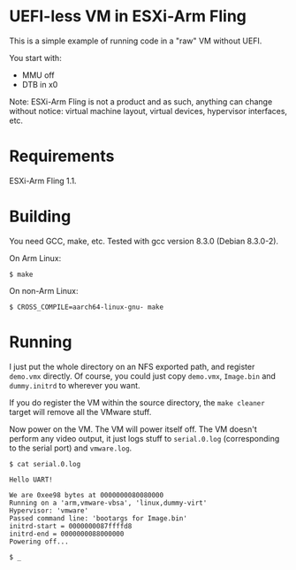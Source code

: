 UEFI-less VM in ESXi-Arm Fling
==============================

This is a simple example of running code in a "raw" VM without UEFI.

You start with:
- MMU off
- DTB in x0

Note: ESXi-Arm Fling is not a product and as such, anything can change
without notice: virtual machine layout, virtual devices, hypervisor
interfaces, etc.

Requirements
============

ESXi-Arm Fling 1.1.

Building
========

You need GCC, make, etc. Tested with gcc version 8.3.0 (Debian 8.3.0-2).

On Arm Linux:

`$ make`

On non-Arm Linux:

`$ CROSS_COMPILE=aarch64-linux-gnu- make`

Running
=======

I just put the whole directory on an NFS exported path, and register `demo.vmx` directly. Of course,
you could just copy `demo.vmx`, `Image.bin` and `dummy.initrd` to wherever you want.

If you do register the VM within the source directory, the `make cleaner` target will remove all
the VMware stuff.

Now power on the VM. The VM will power itself off. The VM doesn't perform any video output,
it just logs stuff to `serial.0.log` (corresponding to the serial port) and `vmware.log`.

    $ cat serial.0.log
   
    Hello UART!
   
    We are 0xee98 bytes at 0000000080080000
    Running on a 'arm,vmware-vbsa', 'linux,dummy-virt'
    Hypervisor: 'vmware'
    Passed command line: 'bootargs for Image.bin'
    initrd-start = 0000000087ffffd8
    initrd-end = 0000000088000000
    Powering off...

    $ _
